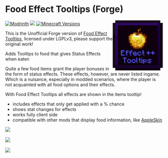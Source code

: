 # Food Effect Tooltips (Forge)

<img align="right" width="160" src="src/main/resources/icon.png">

[![Modrinth](https://img.shields.io/modrinth/dt/food-effect-tooltips-forge?color=00AF5C&label=downloads&logo=modrinth)](https://modrinth.com/mod/food-effect-tooltips-forge)
[![](http://cf.way2muchnoise.eu/full_776426_downloads.svg)](https://www.curseforge.com/minecraft/mc-mods/food-effect-tooltips-forge)
[![Minecraft Versions](https://cf.way2muchnoise.eu/versions/776426.svg)](https://www.curseforge.com/minecraft/mc-mods/food-effect-tooltips-forge)

This is the Unofficial Forge version of [Food Effect Tooltips](https://github.com/DaFuqs/FoodEffectTooltips), licensed under LGPLv3, please support the original work!

Adds Tooltips to food that gives Status Effects when eaten

Quite a few food items grant the player bonuses in the form of status effects. These effects, however, are never listed ingame. Which is a nuisance, especially in modded scenarios, where the player is not acquainted with all food options and their effects.

With Food Effect Tooltips all effects are shown in the items tooltip!
- includes effects that only get applied with a % chance
- shows stat changes for effects
- works fully client side
- compatible with other mods that display food information, like [AppleSkin](https://github.com/squeek502/AppleSkin)

![ ](https://cdn.modrinth.com/data/GGfyJWnG/images/f22e5fa3013611fb5588662696aa929c1a96b93b.png)

![ ](https://cdn.modrinth.com/data/GGfyJWnG/images/531ff1e28c210beab319cdb192685e1552c878f2.png)

![ ](https://cdn.modrinth.com/data/GGfyJWnG/images/d61df6d59442ba3dece1711e6e423d62a826e3bc.png)
